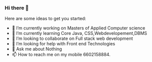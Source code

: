 ### Hi there 👋

Here are some ideas to get you started:

- 🔭 I’m currently working on Masters of Applied Computer science
- 🌱 I’m currently learning Core Java, CSS,Webdevelopement,DBMS
- 👯 I’m looking to collaborate on Full stack web development
- 🤔 I’m looking for help with Front end Technologies
- 💬 Ask me about Nothing
- 📫 How to reach me on my mobile 6602158884.
